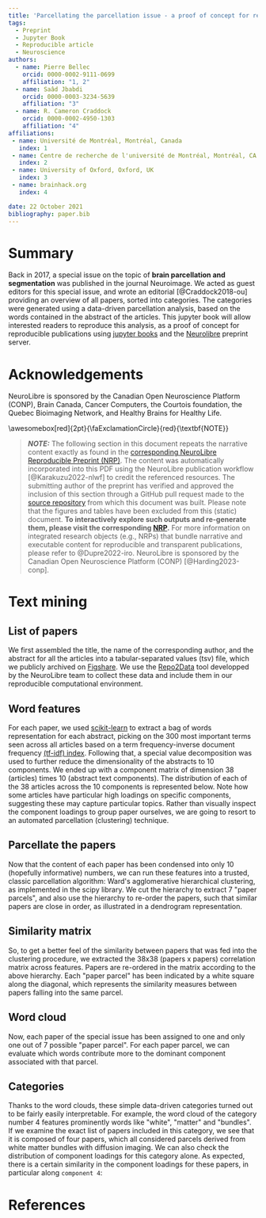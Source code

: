 ```yaml
---
title: 'Parcellating the parcellation issue - a proof of concept for reproducible analyses using Neurolibre'
tags:
  - Preprint
  - Jupyter Book
  - Reproducible article
  - Neuroscience
authors:
  - name: Pierre Bellec
    orcid: 0000-0002-9111-0699
    affiliation: "1, 2"
  - name: Saâd Jbabdi
    orcid: 0000-0003-3234-5639
    affiliation: "3"
  - name: R. Cameron Craddock
    orcid: 0000-0002-4950-1303
    affiliation: "4"
affiliations:
 - name: Université de Montréal, Montréal, Canada
   index: 1
 - name: Centre de recherche de l'université de Montréal, Montréal, CA
   index: 2
 - name: University of Oxford, Oxford, UK
   index: 3
 - name: brainhack.org
   index: 4

date: 22 October 2021
bibliography: paper.bib
---
```


# Summary

Back in 2017, a special issue on the topic of **brain parcellation and segmentation** was published in the journal Neuroimage. We acted as guest editors for this special issue, and wrote an editorial [@Craddock2018-ou] providing an overview of all papers, sorted into categories. The categories were generated using a data-driven parcellation analysis, based on the words contained in the abstract of the articles. This jupyter book will allow interested readers to reproduce this analysis, as a proof of concept for reproducible publications using [jupyter books](https://jupyterbook.org/) and the [Neurolibre](https://neurolibre.org) preprint server.

# Acknowledgements

NeuroLibre is sponsored by the Canadian Open Neuroscience Platform (CONP), Brain Canada, Cancer Computers, the Courtois foundation, the Quebec Bioimaging Network, and Healthy Brains for Healthy Life.

 \awesomebox[red]{2pt}{\faExclamationCircle}{red}{\textbf{NOTE}}

 > **_NOTE:_** The following section in this document repeats the narrative content exactly as                     found in the [corresponding NeuroLibre Reproducible Preprint (NRP)](https://preprint.neurolibre.org/10.55458/neurolibre.00010). The content was                     automatically incorporated into this PDF using the NeuroLibre publication workflow [@Karakuzu2022-nlwf] to                     credit the referenced resources. The submitting author of the preprint has verified and approved the                     inclusion of this section through a GitHub pull request made to the [source repository](https://github.com/pbellec/editorial_parcellation) from which this document was built.                     Please note that the figures and tables have been excluded from this (static) document. **To interactively explore such outputs and re-generate them, please visit the corresponding [NRP](https://preprint.neurolibre.org/10.55458/neurolibre.00010).**                     For more information on integrated research objects (e.g., NRPs) that bundle narrative and executable content for reproducible and transparent publications,                     please refer to @Dupre2022-iro. NeuroLibre is sponsored by the Canadian Open Neuroscience Platform (CONP) [@Harding2023-conp].

Text mining
===========


List of papers
--------------


We first assembled the title, the name of the corresponding author, and the abstract for all the articles into a tabular-separated values (tsv) file, which we publicly archived on [Figshare](https://doi.org/10.6084/m9.figshare.5497468.v2). We use the [Repo2Data](https://github.com/SIMEXP/Repo2Data) tool developped by the NeuroLibre team to collect these data and include them in our reproducible computational environment.


Word features
-------------


For each paper, we used [scikit-learn](http://scikit-learn.org) to extract a bag of words representation for each abstract, picking on the 300 most important terms seen across all articles based on a term frequency-inverse document frequency [(tf-idf) index](http://scikit-learn.org/stable/modules/feature_extraction.html#text-feature-extraction). Following that, a special value decomposition was used to further reduce the dimensionality of the abstracts to 10 components. We ended up with a component matrix of dimension 38 (articles) times 10 (abstract text components). The distribution of each of the 38 articles across the 10 components is represented below. Note how some articles have particular high loadings on specific components, suggesting these may capture particular topics. Rather than visually inspect the component loadings to group paper ourselves, we are going to resort to an automated parcellation (clustering) technique.


Parcellate the papers
---------------------


Now that the content of each paper has been condensed into only 10 (hopefully informative) numbers, we can run these features into a trusted, classic parcellation algorithm: Ward's agglomerative hierarchical clustering, as implemented in the scipy library. We cut the hierarchy to extract 7 "paper parcels", and also use the hierarchy to re-order the papers, such that similar papers are close in order, as illustrated in a dendrogram representation.


Similarity matrix
-----------------


So, to get a better feel of the similarity between papers that was fed into the clustering procedure, we extracted the 38x38 (papers x papers) correlation matrix across features. Papers are re-ordered in the matrix according to the above hierarchy. Each "paper parcel" has been indicated by a white square along the diagonal, which represents the similarity measures between papers falling into the same parcel.


Word cloud
----------


Now, each paper of the special issue has been assigned to one and only one out of 7 possible "paper parcel". For each paper parcel, we can evaluate which words contribute more to the dominant component associated with that parcel.


Categories
----------


Thanks to the word clouds, these simple data-driven categories turned out to be fairly easily interpretable. For example, the word cloud of the category number 4 features prominently words like "white", "matter" and "bundles". If we examine the exact list of papers included in this category, we see that it is composed of four papers, which all considered parcels derived from white matter bundles with diffusion imaging.
We can also check the distribution of component loadings for this category alone. As expected, there is a certain similarity in the component loadings for these papers, in particular along `component 4`:



# References
